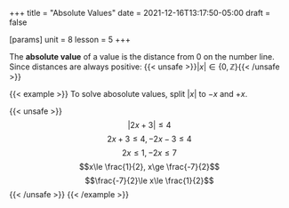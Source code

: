 +++
title = "Absolute Values"
date = 2021-12-16T13:17:50-05:00
draft = false

[params]
unit = 8
lesson = 5
+++

The **absolute value** of a value is the distance from 0 on the number line.
Since distances are always positive:
{{< unsafe >}}$|x|\in \{0, \mathbb{Z}\}${{< /unsafe >}}

{{< example >}}
To solve abosolute values, split $|x|$ to $-x$ and $+x$.

{{< unsafe >}}
$$|2x+3|\le 4$$
$$2x+3\le 4, -2x-3\le 4$$
$$2x\le 1, -2x\le 7$$
$$x\le \frac{1}{2}, x\ge \frac{-7}{2}$$
$$\frac{-7}{2}\le x\le \frac{1}{2}$$
{{< /unsafe >}}
{{< /example >}}
